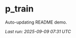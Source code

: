 # p_train

Auto-updating README demo.

<!--START_SECTION:status-->
_Last run: 2025-09-09 07:31 UTC_
<!--END_SECTION:status-->
























































































































































































































































































































































































































